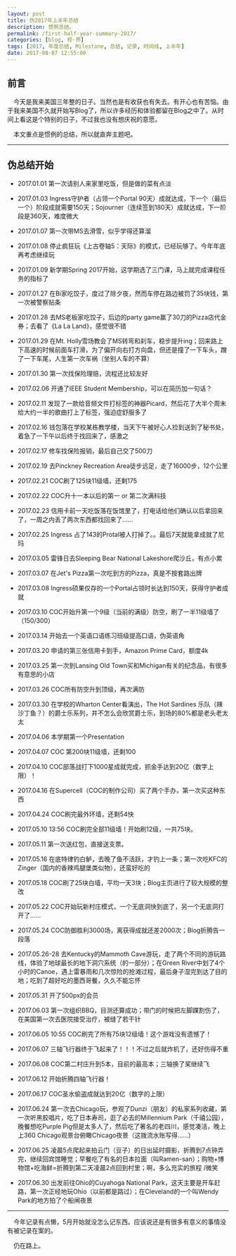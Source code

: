 ```yaml
---
layout: post
title: 伪2017年上半年总结
description: 惯例总结。
permalink: /first-half-year-summary-2017/
categories: [blog, 视·界]
tags: [2017, 年度总结, Milestone, 总结, 记录, 时间线, 上半年]
date: 2017-08-07 12:55:00
--- 
```




## 前言

　今天是我来美国三年整的日子。当然也是有收获也有失去。有开心也有苦恼。由于我来美国不久就开始写Blog了，所以许多经历和体验都留在Blog之中了。从时间上看这是个特别的日子，不过我也没有想庆祝的意愿。

　本文重点是惯例的总结，所以就直奔主题吧。

------

## 伪总结开始

- 2017.01.01 第一次请别人来家里吃饭，但是做的菜有点淡

- 2017.01.03 Ingress守护者（占领一个Portal 90天）成就达成，下一个（最后一个）阶段成就需要150天；Sojourner（连续签到180天）成就达成，下一阶段是360天，难度微大

- 2017.01.07 第一次带MS去滑雪，似乎学得还算溜

- 2017.01.08 停止疯狂玩《上古卷轴5：天际》的模式，已经玩够了。今年年底再考虑继续玩

- 2017.01.09 新学期Spring 2017开始，这学期选了三门课，马上就完成课程任务的指标了

- 2017.01.27 在Bi家吃饺子，度过了除夕夜，然而车停在路边被罚了35块钱，第一次被警察贴条

- 2017.01.28 去MS老板家吃饺子，后边的party game赢了30刀的Pizza店代金券；去看了《La La Land》，感觉很不错

- 2017.01.29 在Mt. Holly雪场教会了MS转弯和刹车，稳步提升ing；回来路上下高速的时候前面车打滑，为了偏开向右打方向盘，但还是撞了一下车头，蹭了一下车尾，人生第一次车祸（坐别人车的不算）

- 2017.01.30 第一次找保险理赔，流程还比较友好

- 2017.02.06 开通了IEEE Student Membership，可以在简历加一句话？

- 2017.02.11 发现了一款给音频文件打标签的神器Picard，然后花了大半个周末给大约一半的歌曲打上了标签，强迫症舒服多了

- 2017.02.16 钱包落在学校某栋教学楼，当天下午被好心人捡到送到了秘书处，着急了一下午以后终于找回来了，感激之

- 2017.02.17 修车找保险报销，最后自己交了500刀

- 2017.02.19 去Pinckney Recreation Area徒步远足，走了16000步，12个公里

- 2017.02.21 COC刷了125块11级墙，还剩175

- 2017.02.22 COC升十一本以后的第一 or 第二次满科技

- 2017.02.23 信用卡前一天吃饭落在饭馆里了，打电话给他们确认以后拿回来了，一周之内丢了两次东西都找回来了……

- 2017.02.25 Ingress 占了143的Protal被人打掉了。。最后7天就能拿成就了尼玛

- 2017.03.05 雷锋日去Sleeping Bear National Lakeshore爬沙丘，有点小累

- 2017.03.07 在Jet's Pizza第一次吃到方的Pizza，真是不按套路出牌

- 2017.03.08 Ingress硕果仅存的一个Portal占领时长达到150天，获得守护者成就

- 2017.03.10 COC开始升第一个9级（当前的满级）防空，刷了一半11级墙了（150/300）

- 2017.03.14 开始去一个英语口语练习班级提高口语，伪英语角

- 2017.03.20 申请的第三张信用卡到手，Amazon Prime Card，额度4k

- 2017.03.25 第一次到Lansing Old Town买和Michigan有关的纪念品，有很多有意思的小店

- 2017.03.26 COC所有防空升到顶级，再次满防

- 2017.03.30 在学校的Wharton Center看演出，The Hot  Sardines 乐队（辣沙丁鱼？）的爵士乐系列，并不怎么会欣赏爵士乐，到场的80%都是老头老太太

- 2017.04.06 本学期第一个Presentation

- 2017.04.07 COC 第200块11级墙，还剩100

- 2017.04.10 COC部落战打下1000星成就完成，抓金手达到20亿（数字上限）！

- 2017.04.16 在Supercell（COC的制作公司）买了两个手办，第一次买这种东西

- 2017.04.24 COC刷完最外环墙，还剩54快

- 2017.05.10 13:56 COC刷完全部11级墙！开始刷12级，一共75块。

- 2017.05.11 第一次送红包，直接送支票。

- 2017.05.16 在底特律钓白鲈，去晚了鱼不活跃，才钓上一条；第一次吃KFC的Zinger（国内的香辣鸡腿堡类似物），还蛮好吃的

- 2017.05.18 COC刷了25块白墙，平均一天3块；Blog主页进行了较大规模的整改

- 2017.05.22 COC开始玩新村庄模式，一个无底洞快到底了，另一个无底洞打开了……

- 2017.05.24 COC防御胜利3000场，离获得成就还差2000次；Blog折腾告一段落

- 2017.05.26-28 去Kentucky的Mammoth Cave游玩，走了两个不同的游玩路线，体验了地球最长的地下洞穴系统（的一部分）；在Green River中划了4个小时的Canoe，遇上雷暴雨和几次惊险的抢滩过程，最后身子湿完到达了目的地；吃到了超好吃的墨西哥餐，久久不能忘怀

- 2017.05.31 开了500px的会员

- 2017.06.03 第一次组织BBQ，目测还算成功；带门的时候把左脚踝割伤了，在美国第一次去医院接受治疗，被缝了若干针

- 2017.06.05 10:55 COC刷完了所有75块12级墙！这个游戏没有遗憾了！

- 2017.06.07 三轴飞行器终于飞起来了！！！不过之后就炸机了，还好伤得不重

- 2017.06.08 COC第二村庄升到5本，目前的最高本；三轴换了桨继续飞

- 2017.06.12 开始折腾四轴飞行器！

- 2017.06.17 COC圣水偷盗成就达到20亿（数字的上限）

- 2017.06.24 第一次去Chicago玩，参观了Dunzi（朋友）的私家系列收藏，第一次听黑胶唱片，吃了日本寿司，逛了必去的Millennium Park（千禧公园），晚餐想吃Purple Pig但是太多人了，然后吃了著名的老四川，感觉凑活，晚上上360 Chicago观景台俯瞰Chicago夜景（这拨流水账写得……）

- 2017.06.25 凌晨5点爬起来拍云门（豆子）的日出延时摄影，折腾到7点钟弄完，继续回宾馆睡觉；早餐吃了有名的日本拉面（叫Ramen-san）；购物+博物馆+吃海鲜=折腾到第二天凌晨2点回到村里；啊，多么充实的旅程 /微笑

- 2017.06.30 出发前往Ohio的Cuyahoga National Park，这天主要是开车赶路，第一次正经地玩Ohio（以前都是路过）；在Cleveland的一个叫Wendy Park的地方拍了个船闸夜景

------

　今年记录有点懒，5月开始就没怎么记东西。应该说还是有很多有意义的事情没有被记录在案的。

　仍在路上。